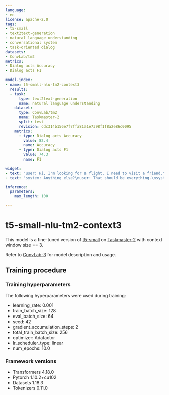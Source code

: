 ```yaml
---
language:
- en
license: apache-2.0
tags:
- t5-small
- text2text-generation
- natural language understanding
- conversational system
- task-oriented dialog
datasets:
- ConvLab/tm2
metrics:
- Dialog acts Accuracy
- Dialog acts F1

model-index:
- name: t5-small-nlu-tm2-context3
  results:
  - task:
      type: text2text-generation
      name: natural language understanding
    dataset:
      type: ConvLab/tm2
      name: Taskmaster-2
      split: test
      revision: cdc314b156e7f7ffa81a1e7398f1f8a2e86c0095
    metrics:
      - type: Dialog acts Accuracy
        value: 82.4
        name: Accuracy
      - type: Dialog acts F1
        value: 74.3
        name: F1

widget:
- text: "user: Hi, I'm looking for a flight. I need to visit a friend.\nsystem: Hello, how can I help you? Sure, I can help you with that. On what dates?\nuser: I'm looking to travel from March 20th to 22nd."
- text: "system: Anything else?\nuser: That should be everything.\nsystem: I found a flight for $424 on United Airlines.\nuser: Okay, is that for New York?"

inference:
  parameters:
    max_length: 100

---
```


# t5-small-nlu-tm2-context3

This model is a fine-tuned version of [t5-small](https://huggingface.co/t5-small) on [Taskmaster-2](https://huggingface.co/datasets/ConvLab/tm2) with context window size == 3.

Refer to [ConvLab-3](https://github.com/ConvLab/ConvLab-3) for model description and usage.

## Training procedure

### Training hyperparameters

The following hyperparameters were used during training:
- learning_rate: 0.001
- train_batch_size: 128
- eval_batch_size: 64
- seed: 42
- gradient_accumulation_steps: 2
- total_train_batch_size: 256
- optimizer: Adafactor
- lr_scheduler_type: linear
- num_epochs: 10.0

### Framework versions

- Transformers 4.18.0
- Pytorch 1.10.2+cu102
- Datasets 1.18.3
- Tokenizers 0.11.0
